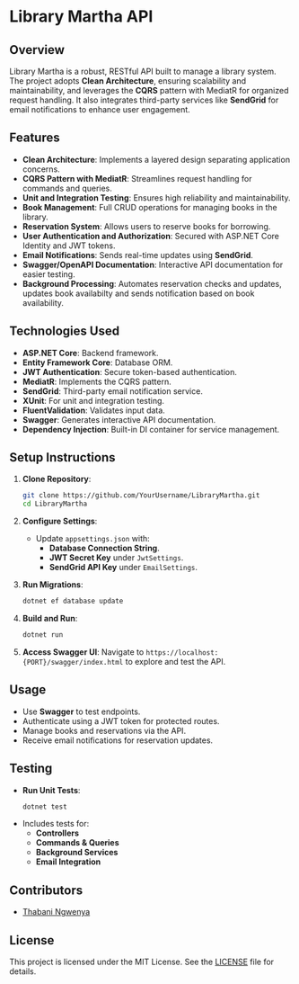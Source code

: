 # Library Martha API

## Overview
Library Martha is a robust, RESTful API built to manage a library system. The project adopts **Clean Architecture**, ensuring scalability and maintainability, and leverages the **CQRS** pattern with MediatR for organized request handling. It also integrates third-party services like **SendGrid** for email notifications to enhance user engagement.

## Features
- **Clean Architecture**: Implements a layered design separating application concerns.
- **CQRS Pattern with MediatR**: Streamlines request handling for commands and queries.
- **Unit and Integration Testing**: Ensures high reliability and maintainability.
- **Book Management**: Full CRUD operations for managing books in the library.
- **Reservation System**: Allows users to reserve books for borrowing.
- **User Authentication and Authorization**: Secured with ASP.NET Core Identity and JWT tokens.
- **Email Notifications**: Sends real-time updates using **SendGrid**.
- **Swagger/OpenAPI Documentation**: Interactive API documentation for easier testing.
- **Background Processing**: Automates reservation checks and updates, updates book availabilty and sends notification based on book availability.

## Technologies Used
- **ASP.NET Core**: Backend framework.
- **Entity Framework Core**: Database ORM.
- **JWT Authentication**: Secure token-based authentication.
- **MediatR**: Implements the CQRS pattern.
- **SendGrid**: Third-party email notification service.
- **XUnit**: For unit and integration testing.
- **FluentValidation**: Validates input data.
- **Swagger**: Generates interactive API documentation.
- **Dependency Injection**: Built-in DI container for service management.

## Setup Instructions
1. **Clone Repository**: 
   ```bash
   git clone https://github.com/YourUsername/LibraryMartha.git
   cd LibraryMartha
   ```
2. **Configure Settings**:
   - Update `appsettings.json` with:
     - **Database Connection String**.
     - **JWT Secret Key** under `JwtSettings`.
     - **SendGrid API Key** under `EmailSettings`.

3. **Run Migrations**:
   ```bash
   dotnet ef database update
   ```

4. **Build and Run**:
   ```bash
   dotnet run
   ```

5. **Access Swagger UI**:
   Navigate to `https://localhost:{PORT}/swagger/index.html` to explore and test the API.

## Usage
- Use **Swagger** to test endpoints.
- Authenticate using a JWT token for protected routes.
- Manage books and reservations via the API.
- Receive email notifications for reservation updates.

## Testing
- **Run Unit Tests**:
  ```bash
  dotnet test
  ```
- Includes tests for:
  - **Controllers**
  - **Commands & Queries**
  - **Background Services**
  - **Email Integration**

## Contributors
- [Thabani Ngwenya](https://github.com/Patiant-X)

## License
This project is licensed under the MIT License. See the [LICENSE](LICENSE) file for details.
